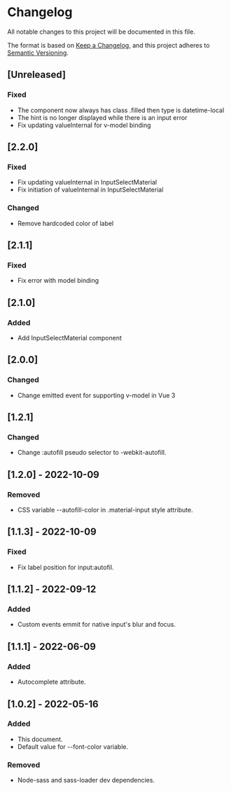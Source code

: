 # Changelog
All notable changes to this project will be documented in this file.

The format is based on [Keep a Changelog](https://keepachangelog.com/en/1.0.0/),
and this project adheres to [Semantic Versioning](https://semver.org/spec/v2.0.0.html).

## [Unreleased]
### Fixed
- The component now always has class .filled then type is datetime-local
- The hint is no longer displayed while there is an input error
- Fix updating valueInternal for v-model binding

## [2.2.0]
### Fixed
- Fix updating valueInternal in InputSelectMaterial
- Fix initiation of valueInternal in InputSelectMaterial
### Changed
- Remove hardcoded color of label

## [2.1.1]
### Fixed
- Fix error with model binding

## [2.1.0]
### Added
- Add InputSelectMaterial component

## [2.0.0]
### Changed
- Change emitted event for supporting v-model in Vue 3

## [1.2.1]
### Changed
- Change :autofill pseudo selector to -webkit-autofill.

## [1.2.0] - 2022-10-09
### Removed
- CSS variable --autofill-color in .material-input style attribute.

## [1.1.3] - 2022-10-09
### Fixed
- Fix label position for input:autofil.

## [1.1.2] - 2022-09-12
### Added
- Custom events emmit for native input's blur and focus.

## [1.1.1] - 2022-06-09
### Added
- Autocomplete attribute.

## [1.0.2] - 2022-05-16
### Added
- This document.
- Default value for --font-color variable.
### Removed
- Node-sass and sass-loader dev dependencies.
